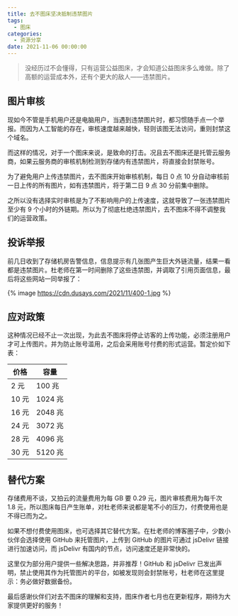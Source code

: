 ```yaml
---
title: 去不图床坚决抵制违禁图片
tags:
  - 图床
categories:
  - 资源分享
date: 2021-11-06 00:00:00
---
```


> 没经历过不会懂得，只有运营公益图床，才会知道公益图床多么难做。除了高额的运营成本外，还有个更大的敌人——违禁图片。

<!-- more -->

## 图片审核

现如今不管是手机用户还是电脑用户，当遇到违禁图片时，都习惯随手点一个举报。而因为人工智能的存在，审核速度越来越快，轻则该图无法访问，重则封禁这个域名。

而这样的情况，对于一个图床来说，是致命的打击。况且去不图床还是托管云服务商，如果云服务商的审核机制检测到存储内有违禁图片，将直接会封禁账号。

为了避免用户上传违禁图片，去不图床开始审核机制，每日 0 点 10 分自动审核前一日上传的所有图片，如有违禁图片，将于第二日 9 点 30 分前集中删除。

之所以没有选择实时审核是为了不影响用户的上传速度，这就导致了一张违禁图片至少有 9 个小时的外链期。所以为了彻底杜绝违禁图片，去不图床不得不调整我们的运营政策。

## 投诉举报

前几日收到了存储机房告警信息，信息提示有几张图产生巨大外链流量，结果一看都是违禁图片。杜老师在第一时间删除了这些违禁图，并调取了引用页面信息，最后将这些网站一同举报了：

{% image https://cdn.dusays.com/2021/11/400-1.jpg %}

## 应对政策

这种情况已经不止一次出现，为此去不图床将停止访客的上传功能，必须注册用户才可上传图片。并为防止账号滥用，之后会采用账号付费的形式运营。暂定价如下表：

| 价格 | 容量 |
| - | - |
| 2 元 | 100 兆 |
| 10 元 | 1024 兆 |
| 16 元 | 2048 兆 |
| 24 元 | 3072 兆 |
| 28 元 | 4096 兆 |
| 30 元 | 5120 兆 |

## 替代方案

存储费用不谈，又拍云的流量费用为每 GB 要 0.29 元，图片审核费用为每千次 1.8 元，所以图床每日产生账单，对杜老师来说都是笔不小的压力，付费使用也是不得已而为之。

如果不想付费使用图床，也可选择其它替代方案。在杜老师的博客圈子中，少数小伙伴会选择使用 GitHub 来托管图片，上传到 GitHub 的图片可通过 jsDelivr 链接进行加速访问，而 jsDelivr 有国内的节点，访问速度还是非常快的。

这里仅为部分用户提供一些解决思路，并非推荐！GitHub 和 jsDelivr 已发出声明，禁止使用其作为托管图片的平台，如被发现则会封禁账号，杜老师在这里提示：务必做好数据备份。

最后感谢伙伴们对去不图床的理解和支持，图床作者七月也在更新程序，期待为大家提供更好的服务！
